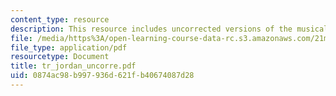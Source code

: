 ```yaml
---
content_type: resource
description: This resource includes uncorrected versions of the musical rhythms.
file: /media/https%3A/open-learning-course-data-rc.s3.amazonaws.com/21m-302-harmony-and-counterpoint-ii-spring-2005/0874ac98b997936d621fb40674087d28_tr_jordan_uncorre.pdf
file_type: application/pdf
resourcetype: Document
title: tr_jordan_uncorre.pdf
uid: 0874ac98-b997-936d-621f-b40674087d28
---
```

